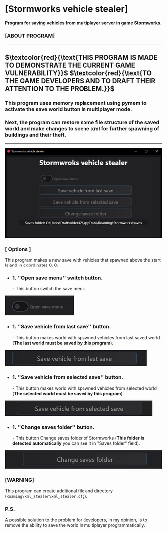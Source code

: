 # [Stormworks vehicle stealer]
**Program for saving vehicles from multiplayer server in game [Stormworks](https://store.steampowered.com/app/573090/Stormworks_Build_and_Rescue/).**
### **[ABOUT PROGRAM]** ###
---
**$\textcolor{red}{\text{THIS PROGRAM IS MADE TO DEMONSTRATE THE CURRENT GAME VULNERABILITY}}$**
**$\textcolor{red}{\text{TO THE GAME DEVELOPERS AND TO DRAFT THEIR ATTENTION TO THE PROBLEM.}}$**
---
### This program uses memory replacement using pymem to activate the save world button in multiplayer mode. ###
### Next, the program can restore some file structure of the saved world and make changes to scene.xml for further spawning of buildings and their theft. ###
---
![alt text](img/image5.png)

### **[ Options ]**

This program makes a new save with vehicles that spawned above the start Island in coordinates 0, 0.

<ul>
<li><h3>1. ''Open save menu'' switch button.</h3> - This button switch the save menu.</li>
</ul>

![alt text](img/image.png)

<ul>
<li><h3>1. ''Save vehicle from last save'' button.</h3> - This button makes world with spawned vehicles from last saved world (<b>The last world must be saved by this program</b>).</li>
</ul>

![alt text](img/image2.png)

<ul>
<li><h3>1. ''Save vehicle from selected save'' button.</h3> - This button makes world with spawned vehicles from selected world (<b>The selected world must be saved by this program</b>).</li>
</ul>

![alt text](img/image3.png)

<ul>
<li><h3>1. ''Change saves folder'' button.</h3> - This button Change saves folder of Stormworks (<b>This folder is detected automatically</b> you can see it in "Saves folder" field).</li>
</ul>

![alt text](img/image4.png)

### **[WARNING]** ###
This program can create additional file and directory (```Roaming\xml_stealer\xml_stealer.cfg```).

### P.S. ###
<p>A possible solution to the problem for developers, in my opinion, is to remove the ability to save the world in multiplayer programmatically.</p>
